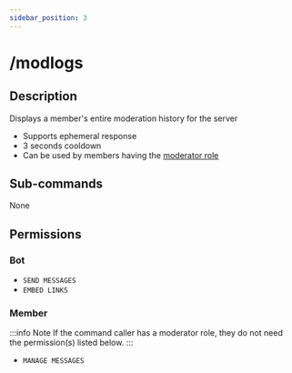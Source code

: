 ```yaml
---
sidebar_position: 3
---
```


# /modlogs
## Description
Displays a member's entire moderation history for the server

- Supports ephemeral response
- 3 seconds cooldown
- Can be used by members having the [moderator role](/docs/setup/modroles)

## Sub-commands
None

## Permissions
### Bot
- `SEND MESSAGES`
- `EMBED LINKS`
### Member

:::info Note
If the command caller has a moderator role, they do not need the permission(s) listed below.
:::

- `MANAGE MESSAGES`